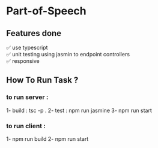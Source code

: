 # Part-of-Speech 

## Features done
✅ use typescript <br/>
✅ unit testing using jasmin to endpoint controllers <br/>
✅ responsive <br/>

## How To Run Task ? 
### to run server :
1- build : tsc -p .
2- test : npm run jasmine 
3- npm run start

### to run client :
1- npm run build
2- npm run start
